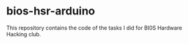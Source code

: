 # bios-hsr-arduino

This repository contains the code of the tasks I did for BI0S Hardware Hacking club.
